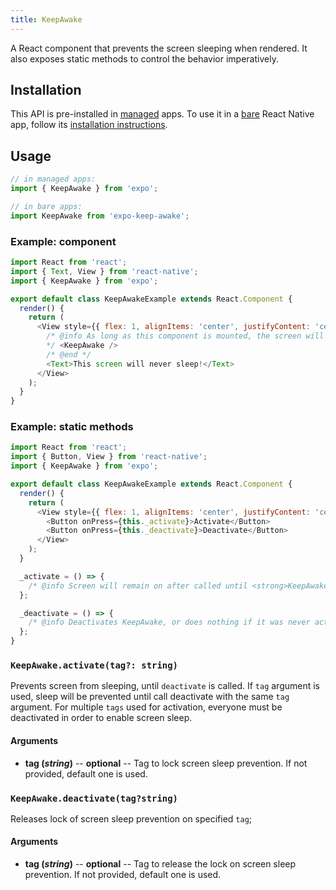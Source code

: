 ```yaml
---
title: KeepAwake
---
```


A React component that prevents the screen sleeping when rendered. It also exposes static methods to control the behavior imperatively.

## Installation

This API is pre-installed in [managed](../../introduction/managed-vs-bare/#managed-workflow) apps. To use it in a [bare](../../introduction/managed-vs-bare/#bare-workflow) React Native app, follow its [installation instructions](https://github.com/expo/expo/tree/master/packages/expo-keep-awake).

## Usage

```js
// in managed apps:
import { KeepAwake } from 'expo';

// in bare apps:
import KeepAwake from 'expo-keep-awake';
```

### Example: component

```javascript
import React from 'react';
import { Text, View } from 'react-native';
import { KeepAwake } from 'expo';

export default class KeepAwakeExample extends React.Component {
  render() {
    return (
      <View style={{ flex: 1, alignItems: 'center', justifyContent: 'center' }}>
        /* @info As long as this component is mounted, the screen will not turn off from being idle.
        */ <KeepAwake />
        /* @end */
        <Text>This screen will never sleep!</Text>
      </View>
    );
  }
}
```

### Example: static methods

```javascript
import React from 'react';
import { Button, View } from 'react-native';
import { KeepAwake } from 'expo';

export default class KeepAwakeExample extends React.Component {
  render() {
    return (
      <View style={{ flex: 1, alignItems: 'center', justifyContent: 'center' }}>
        <Button onPress={this._activate}>Activate</Button>
        <Button onPress={this._deactivate}>Deactivate</Button>
      </View>
    );
  }

  _activate = () => {
    /* @info Screen will remain on after called until <strong>KeepAwake.deactivate()</strong> is called. */ KeepAwake.activate(); /* @end */
  };

  _deactivate = () => {
    /* @info Deactivates KeepAwake, or does nothing if it was never activated. */ KeepAwake.deactivate(); /* @end */
  };
}
```

### `KeepAwake.activate(tag?: string)`

Prevents screen from sleeping, until `deactivate` is called.
If `tag` argument is used, sleep will be prevented until call deactivate with the same `tag` argument. For multiple `tags` used for activation, everyone must be deactivated in order to enable screen sleep.

#### Arguments

- **tag (_string_)** -- **optional** -- Tag to lock screen sleep prevention. If not provided, default one is used.

### `KeepAwake.deactivate(tag?string)`

Releases lock of screen sleep prevention on specified `tag`;

#### Arguments

- **tag (_string_)** -- **optional** -- Tag to release the lock on screen sleep prevention. If not provided, default one is used.
